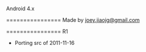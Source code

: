 Android 4.x

================
Made by joey.jiaojg@gmail.com

================
R1
- Porting src of 2011-11-16

